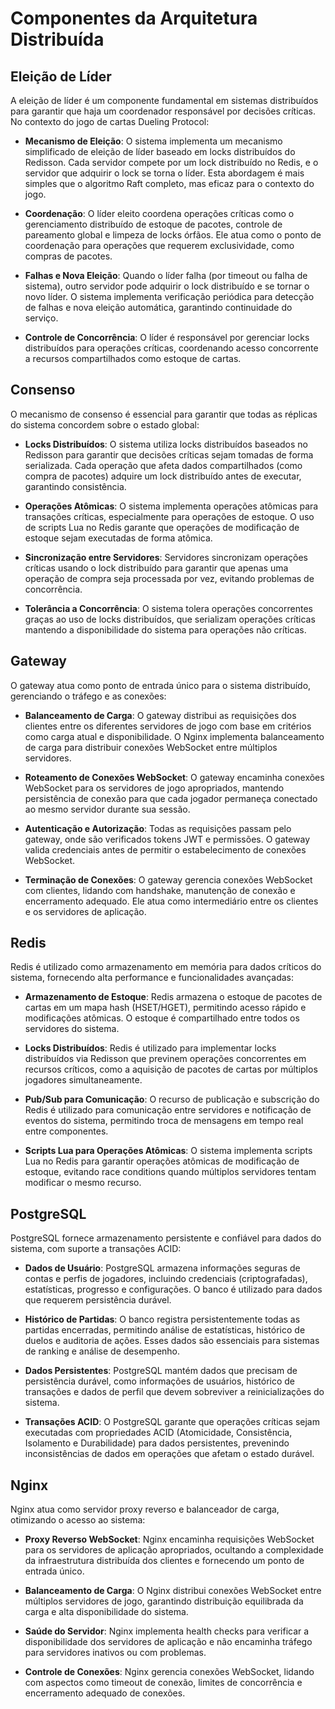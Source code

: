 # Componentes da Arquitetura Distribuída

## Eleição de Líder

A eleição de líder é um componente fundamental em sistemas distribuídos para garantir que haja um coordenador responsável por decisões críticas. No contexto do jogo de cartas Dueling Protocol:

- **Mecanismo de Eleição**: O sistema implementa um mecanismo simplificado de eleição de líder baseado em locks distribuídos do Redisson. Cada servidor compete por um lock distribuído no Redis, e o servidor que adquirir o lock se torna o líder. Esta abordagem é mais simples que o algoritmo Raft completo, mas eficaz para o contexto do jogo.

- **Coordenação**: O líder eleito coordena operações críticas como o gerenciamento distribuído de estoque de pacotes, controle de pareamento global e limpeza de locks órfãos. Ele atua como o ponto de coordenação para operações que requerem exclusividade, como compras de pacotes.

- **Falhas e Nova Eleição**: Quando o líder falha (por timeout ou falha de sistema), outro servidor pode adquirir o lock distribuído e se tornar o novo líder. O sistema implementa verificação periódica para detecção de falhas e nova eleição automática, garantindo continuidade do serviço.

- **Controle de Concorrência**: O líder é responsável por gerenciar locks distribuídos para operações críticas, coordenando acesso concorrente a recursos compartilhados como estoque de cartas.

## Consenso

O mecanismo de consenso é essencial para garantir que todas as réplicas do sistema concordem sobre o estado global:

- **Locks Distribuídos**: O sistema utiliza locks distribuídos baseados no Redisson para garantir que decisões críticas sejam tomadas de forma serializada. Cada operação que afeta dados compartilhados (como compra de pacotes) adquire um lock distribuído antes de executar, garantindo consistência.

- **Operações Atômicas**: O sistema implementa operações atômicas para transações críticas, especialmente para operações de estoque. O uso de scripts Lua no Redis garante que operações de modificação de estoque sejam executadas de forma atômica.

- **Sincronização entre Servidores**: Servidores sincronizam operações críticas usando o lock distribuído para garantir que apenas uma operação de compra seja processada por vez, evitando problemas de concorrência.

- **Tolerância a Concorrência**: O sistema tolera operações concorrentes graças ao uso de locks distribuídos, que serializam operações críticas mantendo a disponibilidade do sistema para operações não críticas.

## Gateway

O gateway atua como ponto de entrada único para o sistema distribuído, gerenciando o tráfego e as conexões:

- **Balanceamento de Carga**: O gateway distribui as requisições dos clientes entre os diferentes servidores de jogo com base em critérios como carga atual e disponibilidade. O Nginx implementa balanceamento de carga para distribuir conexões WebSocket entre múltiplos servidores.

- **Roteamento de Conexões WebSocket**: O gateway encaminha conexões WebSocket para os servidores de jogo apropriados, mantendo persistência de conexão para que cada jogador permaneça conectado ao mesmo servidor durante sua sessão.

- **Autenticação e Autorização**: Todas as requisições passam pelo gateway, onde são verificados tokens JWT e permissões. O gateway valida credenciais antes de permitir o estabelecimento de conexões WebSocket.

- **Terminação de Conexões**: O gateway gerencia conexões WebSocket com clientes, lidando com handshake, manutenção de conexão e encerramento adequado. Ele atua como intermediário entre os clientes e os servidores de aplicação.

## Redis

Redis é utilizado como armazenamento em memória para dados críticos do sistema, fornecendo alta performance e funcionalidades avançadas:

- **Armazenamento de Estoque**: Redis armazena o estoque de pacotes de cartas em um mapa hash (HSET/HGET), permitindo acesso rápido e modificações atômicas. O estoque é compartilhado entre todos os servidores do sistema.

- **Locks Distribuídos**: Redis é utilizado para implementar locks distribuídos via Redisson que previnem operações concorrentes em recursos críticos, como a aquisição de pacotes de cartas por múltiplos jogadores simultaneamente.

- **Pub/Sub para Comunicação**: O recurso de publicação e subscrição do Redis é utilizado para comunicação entre servidores e notificação de eventos do sistema, permitindo troca de mensagens em tempo real entre componentes.

- **Scripts Lua para Operações Atômicas**: O sistema implementa scripts Lua no Redis para garantir operações atômicas de modificação de estoque, evitando race conditions quando múltiplos servidores tentam modificar o mesmo recurso.

## PostgreSQL

PostgreSQL fornece armazenamento persistente e confiável para dados do sistema, com suporte a transações ACID:

- **Dados de Usuário**: PostgreSQL armazena informações seguras de contas e perfis de jogadores, incluindo credenciais (criptografadas), estatísticas, progresso e configurações. O banco é utilizado para dados que requerem persistência durável.

- **Histórico de Partidas**: O banco registra persistentemente todas as partidas encerradas, permitindo análise de estatísticas, histórico de duelos e auditoria de ações. Esses dados são essenciais para sistemas de ranking e análise de desempenho.

- **Dados Persistentes**: PostgreSQL mantém dados que precisam de persistência durável, como informações de usuários, histórico de transações e dados de perfil que devem sobreviver a reinicializações do sistema.

- **Transações ACID**: O PostgreSQL garante que operações críticas sejam executadas com propriedades ACID (Atomicidade, Consistência, Isolamento e Durabilidade) para dados persistentes, prevenindo inconsistências de dados em operações que afetam o estado durável.

## Nginx

Nginx atua como servidor proxy reverso e balanceador de carga, otimizando o acesso ao sistema:

- **Proxy Reverso WebSocket**: Nginx encaminha requisições WebSocket para os servidores de aplicação apropriados, ocultando a complexidade da infraestrutura distribuída dos clientes e fornecendo um ponto de entrada único.

- **Balanceamento de Carga**: O Nginx distribui conexões WebSocket entre múltiplos servidores de jogo, garantindo distribuição equilibrada da carga e alta disponibilidade do sistema.

- **Saúde do Servidor**: Nginx implementa health checks para verificar a disponibilidade dos servidores de aplicação e não encaminha tráfego para servidores inativos ou com problemas.

- **Controle de Conexões**: Nginx gerencia conexões WebSocket, lidando com aspectos como timeout de conexão, limites de concorrência e encerramento adequado de conexões.